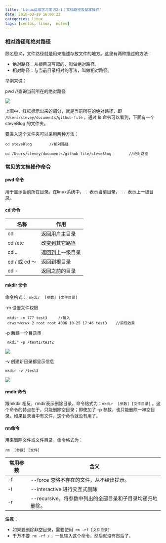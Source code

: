 ```yaml
---
title: 'Linux运维学习笔记2-1：文档路径及基本操作'
date: 2018-03-19 16:00:22
categories: linux
tags: [centos, linux,  notes] 
---
```


### 相对路径和绝对路径

顾名思义，文件路径就是用来描述存放文件的地方。这里有两种描述的方法：

* 绝对路径：从根目录写起的，叫做绝对路径。
* 相对路径：与当前目录相对的写法，叫做相对路径。

举例来说：

pwd        //查询当前所在的绝对路径

![](https://farm1.staticflickr.com/808/27024710608_759c7aebd7_o.png)

上图中，红框标示出来的部分，就是当前所在的绝对路径，即 `/Users/stevey/documents/github-file` ，通过 ls 命令可以看到，下面有一个 steveBlog 的文件夹。

<!--more-->

要进入这个文件夹可以采用两种方法：

```
cd steveBlog        //相对路径

cd /Users/stevey/documents/github-file/steveBlog        //绝对路径
```

### 常见的文档操作命令

#### pwd 命令

用于显示当前所在目录。在linux系统中， `. `表示当前目录，  `.. `表示上一级目录。

#### cd 命令

名称 | 作用
---|---
cd | 返回用户主目录
cd /etc | 改变到其它路径
cd .. | 返回到上一级目录
cd / 或 cd ～ | 返回到根目录
cd - | 返回之前的目录

#### mkdir 命令

命令格式：` mkdir  [参数] [文件目录]`

-m 设置文件权限

```
 mkdir -m 777 test3     //输入
 drwxrwxrwx 2 root root 4096 10-25 17:46 test3    //实现效果
```
 
 -p 新建一个目录串
 
```
 mkdir -p /test1/test2
```
 ![](https://farm5.staticflickr.com/4776/27024999888_3e624dcbcd_o.png)

-v 创建新目录都显示信息

```
mkdir -v /test3
```
![](https://farm1.staticflickr.com/806/40895559391_9279c2cc95_o.png)
 
#### rmdir 命令

跟mkdir 相反，rmdir表示删除目录。命令格式为：`mkdir  [参数] [文件目录]` 。这个命令的特点在于，只能删除空目录；即使加了 -p 参数，也只能删除一串空目录。如果目录当中有文件，这个命令就没有用了。


#### rm命令

用来删除文件或文件目录。命令格式为：

```
rm  [参数] [文件]
```

常用参数 | 含义
---|---
-f|--force    忽略不存在的文件，从不给出提示。
-i|--interactive 进行交互式删除
-r| --recursive，将参数中列出的全部目录和子目录均递归地删除。

**注意：**

* 如果要删除非空目录，需要使用` rm -rf [文件目录]`
* 千万不要` rm -rf /` ，一旦输入这个命令，然后就没有然后了。

